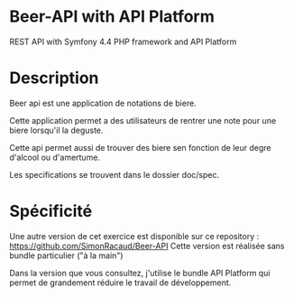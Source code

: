 # Beer-API with API Platform

REST API with Symfony 4.4 PHP framework and API Platform

# Description

Beer api est une application de notations de biere.

Cette application permet a des utilisateurs de rentrer une note pour une biere lorsqu'il la deguste.

Cette api permet aussi de trouver des biere sen fonction de leur degre d'alcool ou d'amertume.

Les specifications se trouvent dans le dossier doc/spec.

# Spécificité

Une autre version de cet exercice est disponible sur ce repository : https://github.com/SimonRacaud/Beer-API
Cette version est réalisée sans bundle particulier ("à la main")

Dans la version que vous consultez, j'utilise le bundle API Platform qui permet de grandement réduire le travail de développement.
